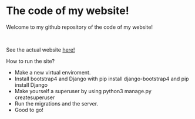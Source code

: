 <h1>The code of my website!</h1>
<p>Welcome to my github repository of the code of my website!</p>
<br>
<p>See the actual website <a href="https://shauryaservo.pythonanywhere.com" target="_blank">here!</a></p>
<p>How to run the site?</p>
<ul>
  <li>Make a new virtual enviroment.</li>
  <li>Install bootstrap4 and Django with pip install django-bootstrap4 and pip install Django</li>
  <li>Make yourself a superuser by using python3 manage.py createsuperuser</li>
  <li>Run the migrations and the server.</li>
  <li>Good to go!</li>
</ul>


<p></p>
